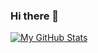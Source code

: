 ### Hi there 👋

<!--
**ayubSubhaniya/ayubSubhaniya** is a ✨ _special_ ✨ repository because its `README.md` (this file) appears on your GitHub profile.

Here are some ideas to get you started:

- 🔭 I’m currently working on conversational chatbot, applying ML to auto-generate response.
- 🌱 I’m currently learning natural language processing (NLP) and generation (NLG).
- 👯 I’m looking to collaborate on ...
- 🤔 I’m looking for help with ...
- 💬 Ask me about ...
- 📫 How to reach me: ayub.subhaniya@gmail.com
- 😄 Pronouns: ...
- ⚡ Fun fact: ...
-->

[![My GitHub Stats](https://github-readme-stats.vercel.app/api?username=ayubSubhaniya&show_icons=true)](https://github.com/ayubSubhaniya)
